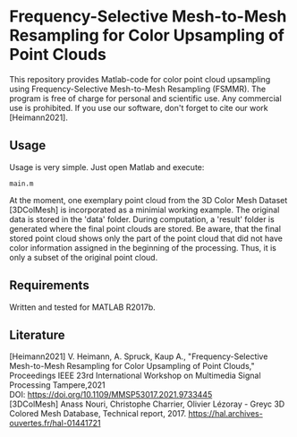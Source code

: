 # Frequency-Selective Mesh-to-Mesh Resampling for Color Upsampling of Point Clouds
This repository provides Matlab-code for color point cloud upsampling using Frequency-Selective Mesh-to-Mesh Resampling (FSMMR). The program is free of charge for personal and scientific use. Any commercial use is prohibited. If you use our software, don't forget to cite our work [Heimann2021].

## Usage

Usage is very simple. Just open Matlab and execute:

	main.m


At the moment, one exemplary point cloud from the 3D Color Mesh Dataset [3DColMesh] is incorporated as a minimial working example. The original data is stored in the 'data' folder. During computation, a 'result' folder is generated where the final point clouds are stored. Be aware, that the final stored point cloud shows only the part of the point cloud that did not have color information assigned in the beginning of the processing. Thus, it is only a subset of the original point cloud. 


## Requirements

Written and tested for MATLAB R2017b.

## Literature
[Heimann2021] V. Heimann, A. Spruck, Kaup A., "Frequency-Selective Mesh-to-Mesh Resampling for Color Upsampling of Point Clouds," Proceedings IEEE 23rd International Workshop on Multimedia Signal Processing Tampere,2021  
DOI: https://doi.org/10.1109/MMSP53017.2021.9733445  
[3DColMesh] Anass Nouri, Christophe Charrier, Olivier Lézoray - Greyc 3D Colored Mesh Database, Technical report, 2017. https://hal.archives-ouvertes.fr/hal-01441721
